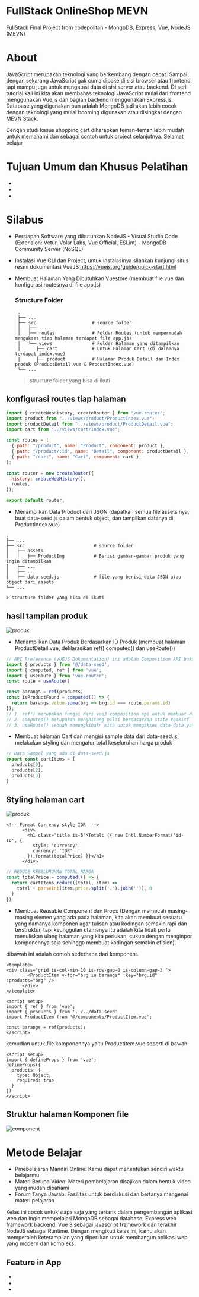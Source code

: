 # FullStack OnlineShop MEVN

FullStack Final Project from codepolitan - MongoDB, Express, Vue, NodeJS (MEVN)

# About

JavaScript merupakan teknologi yang berkembang dengan cepat. Sampai dengan sekarang JavaScript gak cuma dipake di sisi browser atau frontend, tapi mampu juga untuk mengatasi data di sisi server atau backend. Di seri tutorial kali ini kita akan membahas teknologi JavaScript mulai dari frontend menggunakan Vue.js dan bagian backend menggunakan Express.js. Database yang digunakan pun adalah MongoDB jadi akan lebih cocok dengan teknologi yang mulai booming digunakan atau disingkat dengan MEVN Stack.

Dengan studi kasus shopping cart diharapkan teman-teman lebih mudah untuk memahami dan sebagai contoh untuk project selanjutnya. Selamat belajar

# Tujuan Umum dan Khusus Pelatihan

-
-
-


# Silabus

- Persiapan Software yang dibutuhkan NodeJS - Visual Studio Code (Extension: Vetur, Volar Labs, Vue Official, ESLint) - MongoDB Community Server (NoSQL) 
- Instalasi Vue CLI dan Project, untuk instalasinya silahkan kunjungi situs resmi dokumentasi VueJS https://vuejs.org/guide/quick-start.html
- Membuat Halaman Yang Dibutuhkan Vuestore (membuat file vue dan konfigurasi routesnya di file app.js)

   ### Structure Folder
   ```
    .
    ├── ...
    ├── src                     # source folder
    │   ├── ...         
    │   ├── routes              # Folder Routes (untuk mempermudah mengakses tiap halaman terdapat file app.js)
    │   └── views               # Folder Halaman yang ditampilkan
    |      ├── cart             # Untuk Halaman Cart (di dalamnya terdapat index.vue)
    |      ├── product          # Halaman Produk Detail dan Index produk (ProductDetail.vue & ProductIndex.vue)
    └── ...
  ```
  > structure folder yang bisa di ikuti

## konfigurasi routes tiap halaman
```javascript
import { createWebHistory, createRouter } from "vue-router";
import product from "../views/product/ProductIndex.vue";
import productDetail from "../views/product/ProductDetail.vue";
import cart from "../views/cart/Index.vue";

const routes = [
  { path: "/product", name: "Product", component: product },
  { path: "/product/:id", name: "Detail", component: productDetail },
  { path: "/cart", name: "Cart", component: cart },
];

const router = new createRouter({
  history: createWebHistory(),
  routes,
});

export default router;
```

- Menampilkan Data Product dari JSON (dapatkan semua file assets nya, buat data-seed.js dalam bentuk object, dan tampilkan datanya di ProductIndex.vue)

 ```   
.
├── ...
├── src                          # source folder
│   ├── assets         
│   │   ├── ProductImg           # Berisi gambar-gambar produk yang ingin ditampilkan
│   ├── ...
│   ├── ...
│   ├── data-seed.js             # file yang berisi data JSON atau object dari assets
└── ...
```
    > structure folder yang bisa di ikuti


## hasil tampilan produk
![produk](public/readmeImg/ss1.png)

- Menampilkan Data Produk Berdasarkan ID Produk (membuat halaman ProductDetail.vue, deklarasikan ref() computed() dan useRoute())
```javascript
// API Preference (VUEJS Dokumentation) ini adalah Composition API bukan Option API 
import { products } from '@/data-seed';
import { computed, ref } from 'vue';
import { useRoute } from 'vue-router';
const route = useRoute()

const barangs = ref(products)
const isProductFound = computed(() => {
  return barangs.value.some(brg => brg.id === route.params.id)
});
// 1. ref() merupakan fungsi dari vue3 composition api untuk membuat data REAKTIVE yang menyimpan nilai primitif atau object
// 2. computed() merupakan menghitung nilai berdasarkan state reakitf
// 3. useRoute() sebuah memungkinakn kita untuk mengakses data-data yang terkait dengan URL yang sedang dikunjungi oleh penggune.
```

- Membuat halaman Cart dan mengisi sample data dari data-seed.js, melakukan styling dan mengatur total keseluruhan harga produk

```js
// Data Sampel yang ada di data-seed.js
export const cartItems = [
  products[0],
  products[2],
  products[3]
]
```
## Styling halaman cart 
![produk](public/readmeImg/ss2.png)

```vue
<!-- Format Currency style IDR  -->
      <div>
        <h1 class="title is-5">Total: {{ new Intl.NumberFormat('id-ID', {
          style: 'currency',
          currency: 'IDR'
        }).format(totalPrice) }}</h1>
      </div>
```

```js
// REDUCE KESELURUHAN TOTAL HARGA
const totalPrice = computed(() => {
  return cartItems.reduce((total, item) =>
    total + parseInt(item.price.split('.').join('')), 0
  )
})
```

- Membuat Reusable Component dan Props (Dengan memecah masing-masing elemen yang ada pada halaman, kita akan membuat sesuatu yang namanya komponen agar tulisan atau kodingan semakin rapi dan terstruktur, tapi keunggulan utamanya itu adalah kita tidak perlu menuliskan ulang halaman yang kita perlukan, cukup dengan menginpor komponennya saja sehingga membuat kodingan semakin efisien).

dibawah ini adalah contoh sederhana dari komponen:.

```vue
<template>
<div class="grid is-col-min-10 is-row-gap-0 is-column-gap-3 ">
        <ProductItem v-for="brg in barangs" :key="brg.id" :products="brg" />
      </div>
</template>

<script setup>
import { ref } from 'vue';
import { products } from '../../data-seed'
import ProductItem from '@/components/ProductItem.vue';

const barangs = ref(products);
</script>
```

kemudian untuk file komponennya yaitu ProductItem.vue seperti di bawah.
```vue
<script setup>
import { defineProps } from 'vue';
defineProps({
  products: {
    type: Object,
    required: true
  }
})
</script>
```

## Struktur halaman Komponen file
![component](public/readmeImg/ss3.png)


# Metode Belajar

- Pmebelajaran Mandiri Online: Kamu dapat menentukan sendiri waktu belajarmu
- Materi Berupa Video: Materi pembelajaran disajikan dalam bentuk video yang mudah dipahami
- Forum Tanya Jawab: Fasilitas untuk berdiskusi dan bertanya mengenai materi pelajaran

Kelas ini cocok untuk siapa saja yang tertarik dalam pengembangan aplikasi web dan ingin mempelajari MongoDB sebagai database, Express web framework backend, Vue 3 sebagai javascript framework dan terakhir NodeJS sebagai Runtime. Dengan mengikuti kelas ini, kamu akan memperoleh keterampilan yang diperlikan untuk membangun aplikasi web yang modern dan kompleks.

## Feature in App

-
-
-
